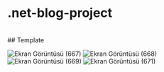 # .net-blog-project
 <br>
##  Template

![Ekran Görüntüsü (667)](https://user-images.githubusercontent.com/58303082/185222506-5a64d926-ca06-445c-bc9e-ec9eec37a1af.png)
![Ekran Görüntüsü (668)](https://user-images.githubusercontent.com/58303082/185222526-e40bd557-f37f-48e7-8ff5-a9ab8631db80.png)
![Ekran Görüntüsü (669)](https://user-images.githubusercontent.com/58303082/185222531-1748e064-043a-4f3f-9cee-38ed4bf53011.png)
![Ekran Görüntüsü (671)](https://user-images.githubusercontent.com/58303082/185222547-0d5fe595-9ccb-4ded-9ad1-de35540c7b9d.png)

